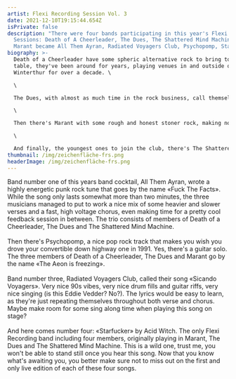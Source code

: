 ```yaml
---
artist: Flexi Recording Session Vol. 3
date: 2021-12-10T19:15:44.654Z
isPrivate: false
description: "There were four bands participating in this year's Flexi Recording
  Sessions: Death of A Cheerleader, The Dues, The Shattered Mind Machine &
  Marant became All Them Ayran, Radiated Voyagers Club, Psychopomp, Starfucker"
biography: >-
  Death of a Cheerleader have some spheric alternative rock to bring to the
  table, they've been around for years, playing venues in and outside of
  Winterthur for over a decade. \

  \

  The Dues, with almost as much time in the rock business, call themselves «a heavy blues-rock trio from Winterthur». \

  \

  Then there's Marant with some rough and honest stoner rock, making noise since 2008. \

  \

  And finally, the youngest ones to join the club, there's The Shattered Mind Machine with their wild mix of garage, psychedelic and post punk. One night these musicians had to draw lots, the next day the newly founded bands were off rehearsing and on sunday, they were each offered a two hour slot to record a song no longer than three minutes. Sounds fun? I bet you it was.
thumbnail: /img/zeichenfläche-frs.png
headerImage: /img/zeichenfläche-frs.png
---
```

Band number one of this years band cocktail, All Them Ayran, wrote a highly energetic punk rock tune that goes by the name «Fuck The Facts». While the song only lasts somewhat more than two minutes, the three musicians managed to put to work a nice mix of some heavier and slower verses and a fast, high voltage chorus, even making time for a pretty cool feedback session in between. The trio consists of members of Death of a Cheerleader, The Dues and The Shattered Mind Machine. \
\
Then there's Psychopomp, a nice pop rock track that makes you wish you drove your convertible down highway one in 1991. Yes, there's a guitar solo. The three members of Death of a Cheerleader, The Dues and Marant go by the name «The Aeon is freezing». \
\
Band number three, Radiated Voyagers Club, called their song «Sicando Voyagers». Very nice 90s vibes, very nice drum fills and guitar riffs, very nice singing (is this Eddie Vedder? No?). The lyrics would be easy to learn, as they're just repeating themselves throughout both verse and chorus. Maybe make room for some sing along time when playing this song on stage? \
\
And here comes number four: «Starfucker» by Acid Witch. The only Flexi Recording band including four members, originally playing in Marant, The Dues and The Shattered Mind Machine. This is a wild one, trust me, you won't be able to stand still once you hear this song. Now that you know what's awaiting you, you better make sure not to miss out on the first and only live edition of each of these four songs.